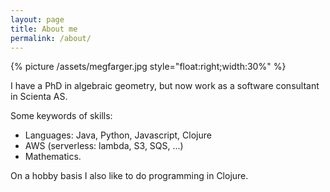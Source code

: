 ```yaml
---
layout: page
title: About me
permalink: /about/
---
```


{% picture /assets/megfarger.jpg style="float:right;width:30%" %}

I have a PhD in algebraic geometry, but now work as a software consultant in Scienta AS.

Some keywords of skills:

 - Languages: Java, Python, Javascript, Clojure
 - AWS (serverless: lambda, S3, SQS, ...)
 - Mathematics.
 
On a hobby basis I also like to do programming in Clojure.
